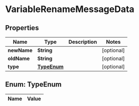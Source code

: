 
# VariableRenameMessageData

## Properties
Name | Type | Description | Notes
------------ | ------------- | ------------- | -------------
**newName** | **String** |  |  [optional]
**oldName** | **String** |  |  [optional]
**type** | [**TypeEnum**](#TypeEnum) |  |  [optional]


<a name="TypeEnum"></a>
## Enum: TypeEnum
Name | Value
---- | -----



